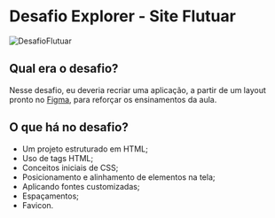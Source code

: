 # Desafio Explorer - Site Flutuar

![DesafioFlutuar](https://github.com/Mariana-Gomes/-desafio-explorer-projeto01/assets/64051327/50ed9214-573a-44d2-ab7b-b6f5a2e3b652)

## Qual era o desafio?

Nesse desafio, eu deveria recriar uma aplicação, a partir de um layout pronto no [Figma](https://www.figma.com/file/waisYRoNzeBgIxOyrz0b2R/Projeto01-Extra/duplicate?type=design&node-id=0-1&mode=design), para reforçar os ensinamentos da aula.


## O que há no desafio?

- Um projeto estruturado em HTML;
- Uso de tags HTML;
- Conceitos iniciais de CSS;
- Posicionamento e alinhamento de elementos na tela;
- Aplicando fontes customizadas;
- Espaçamentos;
- Favicon.
